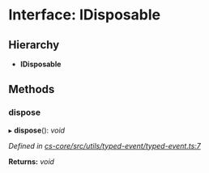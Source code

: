 # Interface: IDisposable

## Hierarchy

* **IDisposable**

## Methods

###  dispose

▸ **dispose**(): *void*

*Defined in [cs-core/src/utils/typed-event/typed-event.ts:7](https://github.com/RichardHovenkamp/csnext/blob/d817caa/packages/cs-core/src/utils/typed-event/typed-event.ts#L7)*

**Returns:** *void*
